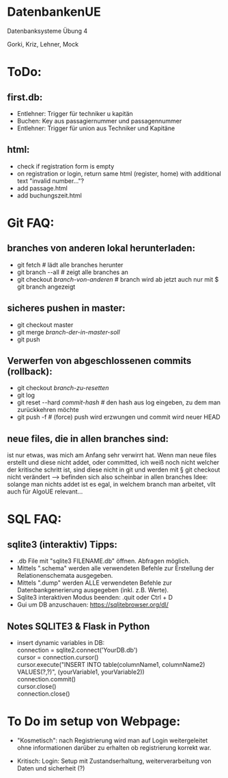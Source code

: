 
# DatenbankenUE
Datenbanksysteme Übung 4

Gorki, Kriz, Lehner, Mock


# ToDo:

## first.db:
- Entlehner: Trigger für techniker u kapitän
- Buchen: Key aus passagiernummer und passagennummer
- Entlehner: Trigger für union aus Techniker und Kapitäne

## html:
- check if registration form is empty
- on registration or login, return same html (register, home) with additional text "invalid number..."?
- add passage.html
- add buchungszeit.html

# Git FAQ:

## branches von anderen lokal herunterladen:
- git fetch                             # lädt alle branches herunter
- git branch --all                      # zeigt alle branches an
- git checkout *branch-von-anderen*     # branch wird ab jetzt auch nur mit $ git branch angezeigt

## sicheres pushen in master:
- git checkout master
- git merge *branch-der-in-master-soll*
- git push

## Verwerfen von abgeschlossenen commits (rollback):
- git checkout *branch-zu-resetten*
- git log
- git reset --hard *commit-hash*        # den hash aus log eingeben, zu dem man zurückkehren möchte
- git push -f                           # (force) push wird erzwungen und commit wird neuer HEAD

## neue files, die in allen branches sind:
ist nur etwas, was mich am Anfang sehr verwirrt hat. Wenn man neue files erstellt und diese nicht addet, oder committed,
ich weiß noch nicht welcher der kritische schritt ist, sind diese nicht in git und werden mit § git checkout <branch>
nicht verändert --> befinden sich also scheinbar in allen branches
Idee: solange man nichts addet ist es egal, in welchem branch man arbeitet, vllt auch für AlgoUE relevant...

# SQL FAQ:
## sqlite3 (interaktiv) Tipps:
- .db File mit "sqlite3 FILENAME.db" öffnen.
Abfragen möglich.
- Mittels ".schema" werden alle verwendeten Befehle zur Erstellung der Relationenschemata ausgegeben.
- Mittels ".dump" werden ALLE verwendeten Befehle zur Datenbankgenerierung ausgegeben (inkl. z.B. Werte).
- Sqlite3 interaktiven Modus beenden: .quit oder Ctrl + D
- Gui um DB anzuschauen: https://sqlitebrowser.org/dl/

## Notes SQLITE3 & Flask in Python
- insert dynamic variables in DB:  
	connection = sqlite2.connect('YourDB.db')  
	cursor = connection.cursor()  
	cursor.execute("INSERT INTO table(columnName1, columnName2) VALUES(?,?)", (yourVariable1, yourVariable2))  
	connection.commit()  
	cursor.close()  
	connection.close()  

# To Do im setup von Webpage:
- "Kosmetisch":
	nach Registrierung wird man auf Login weitergeleitet ohne informationen darüber zu erhalten ob registrierung korrekt war.	

- Kritisch:
	Login: Setup mit Zustandserhaltung, weiterverarbeitung von Daten und sicherheit (?)   
